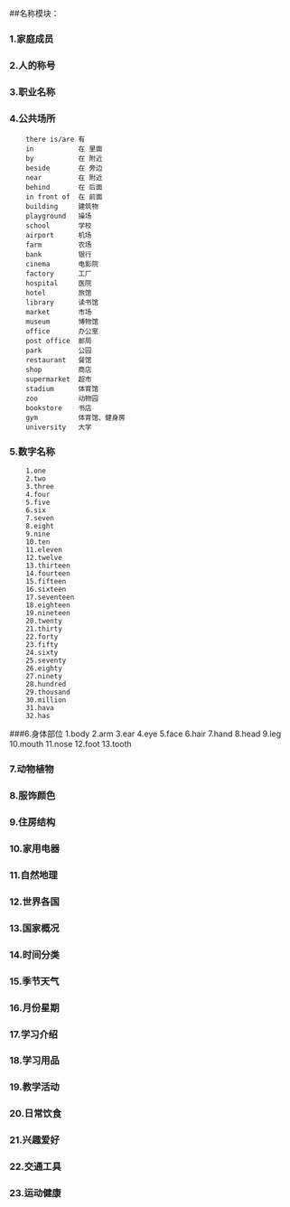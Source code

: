 ##名称模块：
###	1.家庭成员
		
		
		
		
		
		
		
###	2.人的称号
	
###	3.职业名称
	
###	4.公共场所
		there is/are 有
		in			 在 里面
		by  		 在 附近
		beside		 在 旁边
		near		 在 附近
		behind		 在 后面
		in front of	 在 前面
		building	 建筑物
		playground	 操场
		school	 	 学校
		airport	     机场
		farm		 农场
		bank		 银行
		cinema		 电影院
		factory		 工厂
		hospital  	 医院
		hotel		 旅馆 
		library		 读书馆
		market		 市场
		museum		 博物馆
		office		 办公室
		post office	 邮局
		park		 公园
		restaurant	 餐馆
		shop		 商店
		supermarket	 超市
		stadium		 体育馆
		zoo			 动物园
		bookstore	 书店
		gym			 体育馆、健身房
		university	 大学
		 
	
	
	
###	5.数字名称
		1.one
		2.two
		3.three
		4.four
		5.five
		6.six
		7.seven
		8.eight
		9.nine
		10.ten
		11.eleven
		12.twelve
		13.thirteen
		14.fourteen
		15.fifteen
		16.sixteen
		17.seventeen
		18.eighteen
		19.nineteen
		20.twenty
		21.thirty
		22.forty
		23.fifty
		24.sixty
		25.seventy
		26.eighty
		27.ninety
		28.hundred
		29.thousand
		30.million
		31.hava
		32.has

		
###6.身体部位
		1.body
		2.arm
		3.ear
		4.eye
		5.face
		6.hair
		7.hand
		8.head
		9.leg
		10.mouth
		11.nose
		12.foot
		13.tooth

	
###	7.动物植物
	
###	8.服饰颜色
	
###	9.住房结构
	
###	10.家用电器
	
###	11.自然地理
	
###	12.世界各国
	
###	13.国家概况
	
###	14.时间分类
	
###	15.季节天气
	
###	16.月份星期
	
###	17.学习介绍
	
###	18.学习用品
	
###	19.教学活动
	
###	20.日常饮食
	
###	21.兴趣爱好
###	22.交通工具
###	23.运动健康